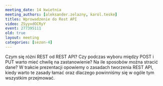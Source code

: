 ```yaml
---
meeting_date: 14 kwietnia
meeting_authors: [aleksander.zelazny, karol.teske]
titles: Wprowadzenie do Rest API
video: ZSyyxdOCRyY
event: 277395111
old: true
layout: meeting
categories: [sezon-4]
---
```

Czym się różni REST od REST API? Czy podczas wyboru między POST i PUT warto mieć chwilę na zastanowienie? 
Na ile sposobów można stracić dane? W trakcie prezentacji opowiemy o zasadach tworzenia REST API, 
kiedy warto te zasady łamać oraz dlaczego powinniśmy się w ogóle tym wszystkim przejmować.
